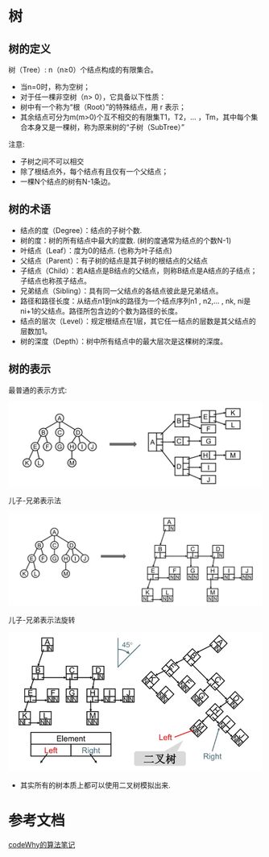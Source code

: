 # 树

## 树的定义

树（Tree）: n（n≥0）个结点构成的有限集合。

- 当n=0时，称为空树；
- 对于任一棵非空树（n> 0），它具备以下性质：
- 树中有一个称为“根（Root）”的特殊结点，用 r 表示；
- 其余结点可分为m(m>0)个互不相交的有限集T1，T2，... ，Tm，其中每个集合本身又是一棵树，称为原来树的“子树（SubTree）”

注意:

- 子树之间不可以相交
- 除了根结点外，每个结点有且仅有一个父结点；
- 一棵N个结点的树有N-1条边。

## 树的术语

- 结点的度（Degree）：结点的子树个数.
- 树的度：树的所有结点中最大的度数. (树的度通常为结点的个数N-1)
- 叶结点（Leaf）：度为0的结点. (也称为叶子结点)
- 父结点（Parent）：有子树的结点是其子树的根结点的父结点
- 子结点（Child）：若A结点是B结点的父结点，则称B结点是A结点的子结点；子结点也称孩子结点。
- 兄弟结点（Sibling）：具有同一父结点的各结点彼此是兄弟结点。
- 路径和路径长度：从结点n1到nk的路径为一个结点序列n1 , n2,… , nk, ni是 ni+1的父结点。路径所包含边的个数为路径的长度。
- 结点的层次（Level）：规定根结点在1层，其它任一结点的层数是其父结点的层数加1。
- 树的深度（Depth）：树中所有结点中的最大层次是这棵树的深度。

## 树的表示

最普通的表示方式:

![img](./assets/webp)

儿子-兄弟表示法

![img](./assets/webp-20240401220051538)



儿子-兄弟表示法旋转

![img](./assets/webp-20240401220137019)

- 其实所有的树本质上都可以使用二叉树模拟出来.

# 参考文档

[codeWhy的算法笔记](https://www.jianshu.com/p/b7d501591eb7)







